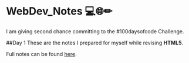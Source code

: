 # WebDev_Notes 💻🌐✏
I am giving second chance committing to the #100daysofcode Challenge.

##Day 1
These are the notes I prepared for myself while revising **HTML5**.

Full notes can be found [here](https://www.notion.so/HTML5-Notes-baabdbc289b94c1f9252094dbe6e1aaf).
